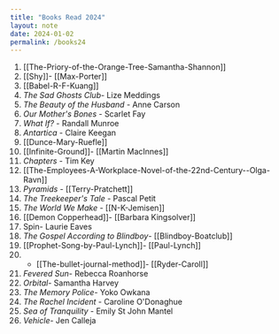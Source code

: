 ```yaml
---
title: "Books Read 2024"
layout: note
date: 2024-01-02
permalink: /books24
---
```

1. [[The-Priory-of-the-Orange-Tree-Samantha-Shannon]]
2. [[Shy]]- [[Max-Porter]]
3. [[Babel-R-F-Kuang]]
4. *The Sad Ghosts Club*- Lize Meddings
5. *The Beauty of the Husband* - Anne Carson
6. *Our Mother's Bones* - Scarlet Fay
7. *What If?* - Randall Munroe
8. *Antartica* - Claire Keegan
9. [[Dunce-Mary-Ruefle]]
10. [[Infinite-Ground]]- [[Martin MacInnes]]
11. *Chapters* - Tim Key
12. [[The-Employees-A-Workplace-Novel-of-the-22nd-Century--Olga-Ravn]]
13. *Pyramids* - [[Terry-Pratchett]]
14. *The Treekeeper's Tale* - Pascal Petit
15. *The World We Make* - [[N-K-Jemisen]]
16. [[Demon Copperhead]]- [[Barbara Kingsolver]]
17. Spin- Laurie Eaves
18. *The Gospel According to Blindboy*- [[Blindboy-Boatclub]]
19. [[Prophet-Song-by-Paul-Lynch]]- [[Paul-Lynch]]
20. - [[The-bullet-journal-method]]- [[Ryder-Caroll]]
21. *Fevered Sun*- Rebecca Roanhorse
22.  *Orbital*- Samantha Harvey
23. *The Memory Police*- Yoko Owkana
24. *The Rachel Incident* - Caroline O'Donaghue 
25. *Sea of Tranquility* - Emily St John Mantel
26.  *Vehicle*- Jen Calleja




